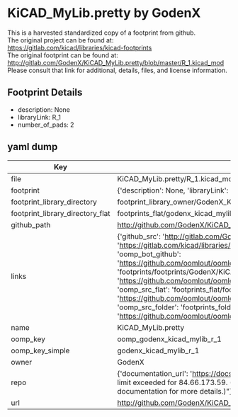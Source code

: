 # KiCAD_MyLib.pretty by GodenX  
This is a harvested standardized copy of a footprint from github.  
The original project can be found at:  
https://gitlab.com/kicad/libraries/kicad-footprints  
The original footprint can be found at:
http://gitlab.com/GodenX/KiCAD_MyLib.pretty/blob/master/R_1.kicad_mod
Please consult that link for additional, details, files, and license information.  
## Footprint Details
* description: None  
* libraryLink: R_1  
* number_of_pads: 2  
## yaml dump  
| Key | Value |  
| --- | --- |  
| file | KiCAD_MyLib.pretty/R_1.kicad_mod |  
| footprint | {'description': None, 'libraryLink': 'R_1', 'number_of_pads': 2} |  
| footprint_library_directory | footprint_library_owner/GodenX_KiCAD_MyLib.pretty |  
| footprint_library_directory_flat | footprints_flat/godenx_kicad_mylib_r_1/working |  
| github_path | http://github.com/GodenX/KiCAD_MyLib.pretty/blob/master/R_1.kicad_mod |  
| links | {'github_src': 'http://gitlab.com/GodenX/KiCAD_MyLib.pretty/blob/master/R_1.kicad_mod', 'github_src_repo': 'https://gitlab.com/kicad/libraries/kicad-footprints', 'oomp_bot': 'footprints/godenx_kicad_mylib_r_1/working', 'oomp_bot_github': 'https://github.com/oomlout/oomlout_oomp_footprint_bot/tree/main/footprints/godenx_kicad_mylib_r_1/working', 'oomp_doc': 'footprints/footprints/GodenX/KiCAD_MyLib/R_1/working/', 'oomp_doc_github': 'https://github.com/oomlout/oomlout_oomp_footprint_doc/tree/main/footprints/footprints/GodenX/KiCAD_MyLib/R_1/working', 'oomp_src_flat': 'footprints_flat/footprints_flat/godenx_kicad_mylib_r_1/working', 'oomp_src_flat_github': 'https://github.com/oomlout/oomlout_oomp_footprint_src/tree/main/footprints_flat/godenx_kicad_mylib_r_1/working', 'oomp_src_folder': 'footprints_folder/footprints_folder/GodenX/KiCAD_MyLib/R_1/working', 'oomp_src_folder_github': 'https://github.com/oomlout/oomlout_oomp_footprint_src/tree/main/footprints_folder/GodenX/KiCAD_MyLib/R_1/working'} |  
| name | KiCAD_MyLib.pretty |  
| oomp_key | oomp_godenx_kicad_mylib_r_1 |  
| oomp_key_simple | godenx_kicad_mylib_r_1 |  
| owner | GodenX |  
| repo | {'documentation_url': 'https://docs.github.com/rest/overview/resources-in-the-rest-api#rate-limiting', 'message': "API rate limit exceeded for 84.66.173.59. (But here's the good news: Authenticated requests get a higher rate limit. Check out the documentation for more details.)"} |  
| url | http://github.com/GodenX/KiCAD_MyLib.pretty |  


